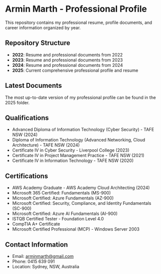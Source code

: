 # Armin Marth - Professional Profile

This repository contains my professional resume, profile documents, and career information organized by year.

## Repository Structure

- **2022**: Resume and professional documents from 2022
- **2023**: Resume and professional documents from 2023
- **2024**: Resume and professional documents from 2024
- **2025**: Current comprehensive professional profile and resume

## Latest Documents

The most up-to-date version of my professional profile can be found in the 2025 folder.

## Qualifications

- Advanced Diploma of Information Technology (Cyber Security) - TAFE NSW (2024)
- Diploma of Information Technology (Advanced Networking, Cloud Architecture) - TAFE NSW (2024)
- Certificate IV in Cyber Security - Liverpool College (2023)
- Certificate IV in Project Management Practice - TAFE NSW (2021)
- Certificate IV in Information Technology - TAFE NSW (2020)

## Certifications

- AWS Academy Graduate - AWS Academy Cloud Architecting (2024)
- Microsoft 365 Certified: Fundamentals (MS-900)
- Microsoft Certified: Azure Fundamentals (AZ-900)
- Microsoft Certified: Security, Compliance, and Identity Fundamentals (SC-900)
- Microsoft Certified: Azure AI Fundamentals (AI-900)
- ISTQB Certified Tester - Foundation Level 4.0
- CompTIA A+ Certificate
- Microsoft Certified Professional (MCP) - Windows Server 2003

## Contact Information

- Email: arminmarth@gmail.com
- Phone: 0415 639 091
- Location: Sydney, NSW, Australia
